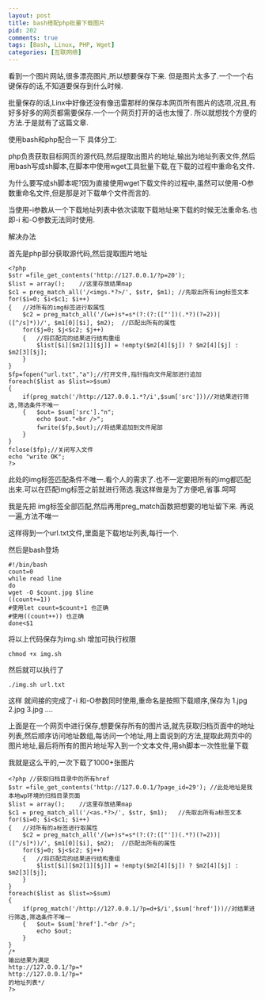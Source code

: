 ```yaml
--- 
layout: post
title: bash搭配php批量下载图片
pid: 202
comments: true
tags: [Bash, Linux, PHP, Wget]
categories: [互联网络]
---
```

看到一个图片网站,很多漂亮图片,所以想要保存下来.
但是图片太多了.一个一个右键保存的话,不知道要保存到什么时候.

批量保存的话,Linx中好像还没有像迅雷那样的保存本网页所有图片的选项,况且,有好多好多的网页都需要保存.一个一个网页打开的话也太慢了.
所以就想找个方便的方法.于是就有了这篇文章.

使用bash和php配合一下
具体分工:

php负责获取目标网页的源代码,然后提取出图片的地址,输出为地址列表文件,然后用bash写成sh脚本,在脚本中使用wget工具批量下载,在下载的过程中重命名文件.

为什么要写成sh脚本呢?因为直接使用wget下载文件的过程中,虽然可以使用-O参数重命名文件,但是那是对下载单个文件而言的.

当使用-i参数从一个下载地址列表中依次读取下载地址来下载的时候无法重命名.也即-i 和-O参数无法同时使用.

解决办法

首先是php部分获取源代码,然后提取图片地址

	<?php
	$str =file_get_contents('http://127.0.0.1/?p=20');
	$list = array();	//这里存放结果map
	$c1 = preg_match_all('/<imgs.*?>/', $str, $m1);	//先取出所有img标签文本
	for($i=0; $i<$c1; $i++)
	{	//对所有的img标签进行取属性
		$c2 = preg_match_all('/(w+)s*=s*(?:(?:(["'])(.*?)(?=2))|([^/s]*))/', $m1[0][$i], $m2);	//匹配出所有的属性
		for($j=0; $j<$c2; $j++)
		{	//将匹配完的结果进行结构重组
			$list[$i][$m2[1][$j]] = !empty($m2[4][$j]) ? $m2[4][$j] : $m2[3][$j];
		}
	}
	$fp=fopen("url.txt","a");//打开文件,指针指向文件尾部进行追加
	foreach($list as $list=>$sum)
	{
		if(preg_match('/http://127.0.0.1.*?/i',$sum['src']))//对结果进行筛选,筛选条件不唯一
		{	$out= $sum['src']."n";
			echo $out."<br />";
			fwrite($fp,$out);//将结果追加到文件尾部
		}
	}
	fclose($fp);//关闭写入文件
	echo "write OK";
	?>
此处的img标签匹配条件不唯一.看个人的需求了.也不一定要把所有的img都匹配出来.可以在匹配img标签之前就进行筛选.我这样做是为了方便吧,省事.呵呵

我是先把 img标签全部匹配,然后再用preg_match函数把想要的地址留下来. 再说一遍,方法不唯一

这样得到一个url.txt文件,里面是下载地址列表,每行一个.

然后是bash登场

	#!/bin/bash
	count=0
	while read line
	do
	wget -O $count.jpg $line
	((count+=1))
	#使用let count=$count+1 也正确
	#使用((count++)) 也正确
	done<$1
将以上代码保存为img.sh
增加可执行权限

	chmod +x img.sh
然后就可以执行了

	./img.sh url.txt
这样 就间接的完成了-i 和-O参数同时使用,重命名是按照下载顺序,保存为 1.jpg 2.jpg 3.jpg ....

上面是在一个网页中进行保存,想要保存所有的图片话,就先获取归档页面中的地址列表,然后顺序访问地址数组,每访问一个地址,用上面说到的方法,提取此网页中的图片地址,最后将所有的图片地址写入到一个文本文件,用sh脚本一次性批量下载

我就是这么干的,一次下载了1000+张图片

	<?php //获取归档目录中的所有href
	$str =file_get_contents('http://127.0.0.1/?page_id=29'); //此处地址是我本地wp环境的归档目录页面
	$list = array();	//这里存放结果map
	$c1 = preg_match_all('/<as.*?>/', $str, $m1);	//先取出所有a标签文本
	for($i=0; $i<$c1; $i++)
	{	//对所有的a标签进行取属性
		$c2 = preg_match_all('/(w+)s*=s*(?:(?:(["'])(.*?)(?=2))|([^/s]*))/', $m1[0][$i], $m2);	//匹配出所有的属性
		for($j=0; $j<$c2; $j++)
		{	//将匹配完的结果进行结构重组
			$list[$i][$m2[1][$j]] = !empty($m2[4][$j]) ? $m2[4][$j] : $m2[3][$j];
		}
	}
	foreach($list as $list=>$sum)
	{
		if(preg_match('/http://127.0.0.1/?p=d+$/i',$sum['href']))//对结果进行筛选,筛选条件不唯一
		{	$out= $sum['href']."<br />";
			echo $out;
		}
	}
	/*
	输出结果为满足
	http://127.0.0.1/?p=*
	http://127.0.0.1/?p=*
	的地址列表*/
	?>
